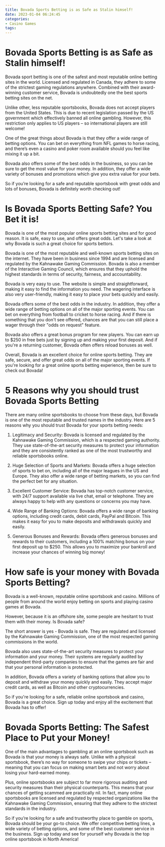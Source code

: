 ```yaml
---
title: Bovada Sports Betting is as Safe as Stalin himself!
date: 2023-01-04 06:24:45
categories:
- Casino Games
tags:
---
```



#  Bovada Sports Betting is as Safe as Stalin himself!

Bovada sport betting is one of the safest and most reputable online betting sites in the world. Licensed and regulated in Canada, they adhere to some of the strictest gaming regulations anywhere. Combined with their award-winning customer service, Bovada is undoubtedly one the best sports betting sites on the net.

Unlike other, less reputable sportsbooks, Bovada does not accept players from the United States. This is due to recent legislation passed by the US government which effectively banned all online gambling. However, this restriction only applies to US players – so international players are still welcome!

One of the great things about Bovada is that they offer a wide range of betting options. You can bet on everything from NFL games to horse racing, and there’s even a casino and poker room available should you feel like mixing it up a bit.

Bovada also offers some of the best odds in the business, so you can be sure to get the most value for your money. In addition, they offer a wide variety of bonuses and promotions which give you extra value for your bets.

So if you’re looking for a safe and reputable sportsbook with great odds and lots of bonuses, Bovada is definitely worth checking out!

#  Is Bovada Sports Betting Safe? You Bet it is!

Bovada is one of the most popular online sports betting sites and for good reason. It is safe, easy to use, and offers great odds. Let's take a look at why Bovada is such a great choice for sports bettors.

Bovada is one of the most reputable and well-known sports betting sites on the internet. They have been in business since 1994 and are licensed and regulated by the Kahnawake Gaming Commission. Bovada is also a member of the Interactive Gaming Council, which ensures that they uphold the highest standards in terms of security, fairness, and accountability.

Bovada is very easy to use. The website is simple and straightforward, making it easy to find the information you need. The wagering interface is also very user-friendly, making it easy to place your bets quickly and easily.

Bovada offers some of the best odds in the industry. In addition, they offer a wide range of betting options on all of the major sporting events. You can bet on everything from football to cricket to horse racing. And if there is something that you don't see offered, chances are that you can still place a wager through their "odds on request" feature.

Bovada also offers a great bonus program for new players. You can earn up to $250 in free bets just by signing up and making your first deposit. And if you're a returning customer, Bovada often offers reload bonuses as well.

Overall, Bovada is an excellent choice for online sports betting. They are safe, secure, and offer great odds on all of the major sporting events. If you're looking for a great online sports betting experience, then be sure to check out Bovada!

#  5 Reasons why you should trust Bovada Sports Betting

There are many online sportsbooks to choose from these days, but Bovada is one of the most reputable and trusted names in the industry. Here are 5 reasons why you should trust Bovada for your sports betting needs:

1. Legitimacy and Security: Bovada is licensed and regulated by the Kahnawake Gaming Commission, which is a respected gaming authority. They use state-of-the-art security measures to protect your information and they are consistently ranked as one of the most trustworthy and reliable sportsbooks online.

2. Huge Selection of Sports and Markets: Bovada offers a huge selection of sports to bet on, including all of the major leagues in the US and Europe. They also offer a wide range of betting markets, so you can find the perfect bet for any situation.

3. Excellent Customer Service: Bovada has top-notch customer service, with 24/7 support available via live chat, email or telephone. They are always happy to help with any questions or concerns you may have.

4. Wide Range of Banking Options: Bovada offers a wide range of banking options, including credit cards, debit cards, PayPal and Bitcoin. This makes it easy for you to make deposits and withdrawals quickly and easily.

5. Generous Bonuses and Rewards: Bovada offers generous bonuses and rewards to their customers, including a 100% matching bonus on your first deposit up to $250. This allows you to maximize your bankroll and increase your chances of winning big money!

#  How safe is your money with Bovada Sports Betting?

Bovada is a well-known, reputable online sportsbook and casino. Millions of people from around the world enjoy betting on sports and playing casino games at Bovada.

However, because it is an offshore site, some people are hesitant to trust them with their money. Is Bovada safe?

The short answer is yes - Bovada is safe. They are regulated and licensed by the Kahnawake Gaming Commission, one of the most respected gaming commissions in the world.

Bovada also uses state-of-the-art security measures to protect your information and your money. Their systems are regularly audited by independent third-party companies to ensure that the games are fair and that your personal information is protected.

In addition, Bovada offers a variety of banking options that allow you to deposit and withdraw your money quickly and easily. They accept major credit cards, as well as Bitcoin and other cryptocurrencies.

So if you're looking for a safe, reliable online sportsbook and casino, Bovada is a great choice. Sign up today and enjoy all the excitement that Bovada has to offer!

#  Bovada Sports Betting: The Safest Place to Put your Money!

One of the main advantages to gambling at an online sportsbook such as Bovada is that your money is always safe. Unlike with a physical sportsbook, there’s no way for someone to swipe your chips or tickets – meaning that you can focus on making smart bets and not worry about losing your hard-earned money.

Plus, online sportsbooks are subject to far more rigorous auditing and security measures than their physical counterparts. This means that your chances of getting scammed are practically nil. In fact, many online sportsbooks are licensed and regulated by respected organizations like the Kahnawake Gaming Commission, ensuring that they adhere to the strictest standards in the industry.

So if you’re looking for a safe and trustworthy place to gamble on sports, Bovada should be your go-to choice. We offer competitive betting lines, a wide variety of betting options, and some of the best customer service in the business. Sign up today and see for yourself why Bovada is the top online sportsbook in North America!